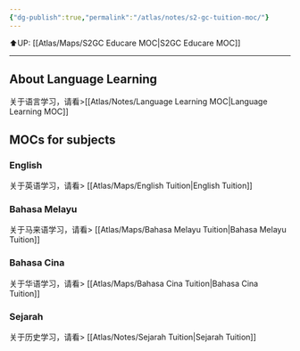 ```yaml
---
{"dg-publish":true,"permalink":"/atlas/notes/s2-gc-tuition-moc/"}
---
```


⬆️UP: [[Atlas/Maps/S2GC Educare MOC\|S2GC Educare MOC]]

---
## About Language Learning
关于语言学习，请看>[[Atlas/Notes/Language Learning MOC\|Language Learning MOC]]


## MOCs for subjects
### English
关于英语学习，请看> [[Atlas/Maps/English Tuition\|English Tuition]]

### Bahasa Melayu
关于马来语学习，请看> [[Atlas/Maps/Bahasa Melayu Tuition\|Bahasa Melayu Tuition]]

### Bahasa Cina
关于华语学习，请看> [[Atlas/Maps/Bahasa Cina Tuition\|Bahasa Cina Tuition]]

### Sejarah
关于历史学习，请看> [[Atlas/Notes/Sejarah Tuition\|Sejarah Tuition]]